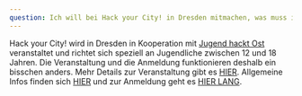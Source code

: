 ```yaml
---
question: Ich will bei Hack your City! in Dresden mitmachen, was muss ich beachten?
---
```


Hack your City! wird in Dresden in Kooperation mit <a href="http://jugendhackt.de/">Jugend hackt Ost</a> veranstaltet und richtet sich speziell an Jugendliche zwischen 12 und 18 Jahren. Die Veranstaltung und die Anmeldung funktionieren deshalb ein bisschen anders. Mehr Details zur Veranstaltung gibt es <a href="http://jugendhackt.de/events/ost/">HIER</a>. Allgemeine Infos finden sich <a href="http://jugendhackt.de/fragen-und-antworten">HIER</a> und zur Anmeldung geht es <a href="http://jugendhackt-de.okblogfarm.org/anmeldung-fur-…gend-hackt-ost">HIER LANG</a>.
